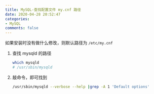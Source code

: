 ```yaml
---
title: MySQL-查找配置文件 my.cnf 路径
date: 2020-04-28 20:52:47
categories:
- MySQL
comments: false
---
```


如果安装时没有做什么修改，则默认路径为 `/etc/my.cnf`
1. 查找 mysqld 的路径

   ```bash
   which mysqld
   # /usr/sbin/mysqld
   ```

2. 敲命令，即可找到 

   ```bash
   /usr/sbin/mysqld --verbose --help |grep -A 1 'Default options'
   ```

   

